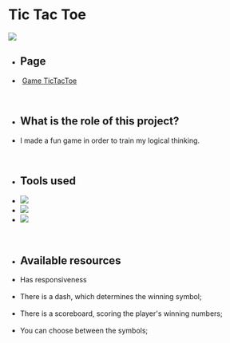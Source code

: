 
<div class="apresentation">

  <h1> Tic Tac Toe </h1>
  <img src="https://media.discordapp.net/attachments/734474542218477639/920814497516638288/TicTacToe.png?width=1202&height=676"> 
  <br>
  
  
  <ul><li><h2>Page</h2></li>
  <li>&nbsp<a href="https://voltzwrld.github.io/Tic-Tac-Toe-/">Game TicTacToe</a>
   </ul>
  
  <br>
  
  <ul><li><h2>What is the role of this project?</li></h2>
  <li><p>I made a fun game in order to train my logical thinking.</p></li></ul>
  <br>
  
  <ul><li><h2>Tools used</h2></li>
  <li><img src="https://camo.githubusercontent.com/62d37abe760867620e0baea1066303719d630a82936837ba7bff6b0c754e3c9f/68747470733a2f2f696d672e736869656c64732e696f2f62616467652f6a6176617363726970742532302d2532333332333333302e7376673f267374796c653d666f722d7468652d6261646765266c6f676f3d6a617661736372697074266c6f676f436f6c6f723d253233463744463145"></li>
  <li><img src="https://camo.githubusercontent.com/5d3b0191832237fcbfc6d4497524e8bb547c6bfc9eafb738d5205c629d202067/68747470733a2f2f696d672e736869656c64732e696f2f62616467652f68746d6c352532302d2532334533344632362e7376673f267374796c653d666f722d7468652d6261646765266c6f676f3d68746d6c35266c6f676f436f6c6f723d7768697465"></li>
  <li><img src="https://camo.githubusercontent.com/5ed492db9c79ad5990eda7dc80923377f0e7096b18a4d1e9b86c8987dc0e5aa5/68747470733a2f2f696d672e736869656c64732e696f2f62616467652f637373332532302d2532333135373242362e7376673f267374796c653d666f722d7468652d6261646765266c6f676f3d63737333266c6f676f436f6c6f723d7768697465"><br></li>
  </ul>

  <br>
  

  <ul><li><h2>Available resources</h2></li>
  <li>Has responsiveness</li><br>
  <li>There is a dash, which determines the winning symbol;</li><br>
  <li>There is a scoreboard, scoring the player's winning numbers;</li><br>
  <li>You can choose between the symbols;</li>
  </ul>

</div>
